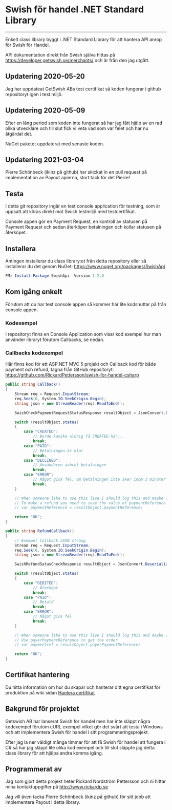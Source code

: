 # Swish för handel .NET Standard Library

---

Enkelt class library byggt i .NET Standard Library för att hantera API anrop för Swish för Handel.

API dokumentation direkt från Swish själva hittas på https://developer.getswish.se/merchants/ och är från den jag utgått.

## Updatering 2020-05-20

Jag har uppdateat GetSwish ABs test certifikat så koden fungerar i github repositoryt igen i test miljö.

## Updatering 2020-05-09

Efter en lång period som koden inte fungerat så har jag fått hjälp av en rad olika utvecklare och till slut fick vi veta vad som var felet och har nu åtgärdat det.

NuGet paketet uppdaterat med senaste koden.

## Updatering 2021-03-04

Pierre Schönbeck (ikinz på github) har skickat in en pull request på implementation av Payout apierna, stort tack för det Pierre!

## Testa

I detta git repository ingår en test console application för testning, som är uppsatt att köras direkt mot Swish testmiljö med testcertifikat.

Console appen gör en Payment Request, en kontroll av statusen på Payment Request och sedan återköper betalningen och kollar statusen på återköpet.

## Installera
Antingen installerar du class library:et från detta repository eller så installerar du det genom NuGet: https://www.nuget.org/packages/SwishApi

```powershell
PM> Install-Package SwishApi -Version 1.2.0
```

## Kom igång enkelt

Förutom att du har test console appen så kommer här lite kodsnuttar på från console appen.

### Kodexempel

I repositoryt finns en Console Application som visar kod exempel hur man använder libraryt förutom Callbacks, se nedan.

### Callbacks kodexempel

Här finns kod för ett ASP.NET MVC 5 projekt och Callback kod för både payment och refund, tagna från GitHub repositoryt: https://github.com/RickardPettersson/swish-for-handel-csharp

```C#
public string Callback()
{
    Stream req = Request.InputStream;
    req.Seek(0, System.IO.SeekOrigin.Begin);
    string json = new StreamReader(req).ReadToEnd();

    SwishCheckPaymentRequestStatusResponse resultObject = JsonConvert.DeserializeObject<SwishCheckPaymentRequestStatusResponse>(json);

    switch (resultObject.status)
    {
        case "CREATED":
            // Borde kanske aldrig få CREATED här...
            break;
        case "PAID":
            // Betalningen är klar
            break;
        case "DECLINED":
            // Användaren avbröt betalningen
            break;
        case "ERROR":
            // Något gick fel, om betalningen inte sker inom 3 minuter skickas ERROR
            break;
    }

    // When someone like to use this live I should log this and maybe change the status of some order or somethign to be paid or what the status says.
    // To make a refund you need to save the value of paymentReference
    // var paymentReference = resultObject.paymentReference;

    return "OK";
}

public string RefundCallback()
{
    // Exempel Callback JSON sträng
    Stream req = Request.InputStream;
    req.Seek(0, System.IO.SeekOrigin.Begin);
    string json = new StreamReader(req).ReadToEnd();

    SwishRefundSatusCheckResponse resultObject = JsonConvert.DeserializeObject<SwishRefundSatusCheckResponse>(json);

    switch (resultObject.status)
    {
        case "DEBITED":
            // Återköpt
            break;
        case "PAID":
            // Betald
            break;
        case "ERROR":
            // Något gick fel
            break;
    }

    // When someone like to use this live I should log this and maybe change the status of some order or something to be repaid or what the status says.
    // Use payerPaymentReference to get the order
    // var paymentref = resultObject.payerPaymentReference;

    return "OK";
}
```

## Certifikat hantering

Du hitta information om hur du skapar och hanterar ditt egna certifikat för produktion på wiki sidan [Hantera certifikat](https://github.com/RickardPettersson/swish-api-csharp/wiki/Hantera-certifikat)

## Bakgrund för projektet

Getswish AB har lanserat Swish för handel men har inte släppt några kodexempel förutom cURL exempel vilket gör det svårt att testa i Windows och att implementera Swish för handel i sitt programmeringsprojekt.

Efter jag la ner väldigt många timmar för att få Swish för handel att fungera i C# så har jag släppt lite olika kod exempel och till slut släppte jag detta class library för att hjälpa andra komma igång.

## Programmerat av

Jag som gjort detta projekt heter Rickard Nordström Pettersson och ni hittar mina kontaktuppgifter på http://www.rickardp.se

Jag vill även tacka Pierre Schönbeck (ikinz på github) för sitt jobb att implementera Payout i detta library.
